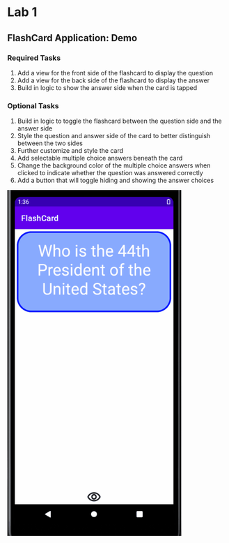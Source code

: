 <h1>Lab 1</h1>
<h2> FlashCard Application: Demo</h2>
<h3>Required Tasks</h3>
<ol>
  <li>Add a view for the front side of the flashcard to display the question</li>
  <li>Add a view for the back side of the flashcard to display the answer</li>
  <li>Build in logic to show the answer side when the card is tapped</li>
</ol>
<h3>Optional Tasks</h3>
<ol>
  <li>Build in logic to toggle the flashcard between the question side and the answer side</li>
  <li>Style the question and answer side of the card to better distinguish between the two sides</li>
  <li>Further customize and style the card</li>
  <li>Add selectable multiple choice answers beneath the card</li>
  <li>Change the background color of the multiple choice answers when clicked to indicate whether the question was answered correctly</li>
  <li>Add a button that will toggle hiding and showing the answer choices</li>
</ol>
  
<img src="Lab1.gif" alt= "Lab 1 Demo" width = "400px" />
